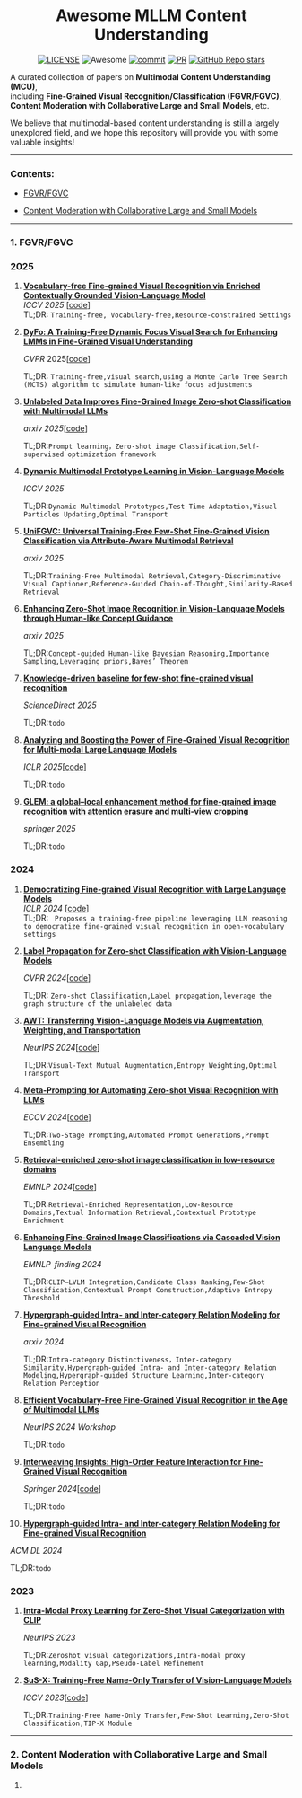 <h1 align="center"> Awesome MLLM Content Understanding</h1>

<div align="center">

[![LICENSE](https://img.shields.io/github/license/yangjx29/awesome-MLLM-Content-Understanding)](https://github.com/yangjx29/awesome-MLLM-Content-Understanding/blob/master/LICENSE)
![Awesome](https://cdn.rawgit.com/sindresorhus/awesome/d7305f38d29fed78fa85652e3a63e154dd8e8829/media/badge.svg)
[![commit](https://img.shields.io/github/last-commit/yangjx29/awesome-MLLM-Content-Understanding?color=blue)](https://github.com/yangjx29/awesome-MLLM-Content-Understanding/commits/master)
[![PR](https://img.shields.io/badge/PRs-Welcome-red)](https://github.com/yangjx29/awesome-MLLM-Content-Understanding/pulls)
[![GitHub Repo stars](https://img.shields.io/github/stars/yangjx29/awesome-MLLM-Content-Understanding)](https://github.com/yangjx29/awesome-MLLM-Content-Understanding)

</div>

A curated collection of papers on **Multimodal Content Understanding (MCU)**,  
including **Fine-Grained Visual Recognition/Classification (FGVR/FGVC)**,  
**Content Moderation with Collaborative Large and Small Models**, etc.  

We believe that multimodal-based content understanding is still a largely unexplored field,  and we hope this repository will provide you with some valuable insights!  

---

<!-- ### 2024
1. **[paper](url)**  
   *Meeting Name If Any* [[code]()]  
   TL;DR: `` -->

### Contents:

- [FGVR/FGVC](#1-fgvrfgvc)

- [Content Moderation with Collaborative Large and Small Models](#2-content-moderation-with-collaborative-large-and-small-models)

---

### 1. FGVR/FGVC

### 2025 
1. **[Vocabulary-free Fine-grained Visual Recognition via Enriched Contextually Grounded Vision-Language Model](https://www.arxiv.org/abs/2507.23070)**  
   *ICCV 2025* [[code](https://github.com/demidovd98/e-finer)]  
   TL;DR: `Training-free, Vocabulary-free,Resource-constrained Settings`

1. <u>[**DyFo: A Training-Free Dynamic Focus Visual Search for Enhancing LMMs in Fine-Grained Visual Understanding**](https://arxiv.org/abs/2504.14920)</u>

   *CVPR* 2025[[<u>code</u>](https://github.com/PKU-ICST-MIPL/DyFo_CVPR2025)]

   TL;DR: `Training-free,visual search,using a Monte Carlo Tree Search (MCTS) algorithm to simulate human-like focus adjustments`

1. **[Unlabeled Data Improves Fine-Grained Image Zero-shot Classification with Multimodal LLMs](https://arxiv.org/abs/2506.03195)**

   *arxiv 2025*[[code](https://github.com/yq-hong/AutoSEP)]

   TL;DR:`Prompt learning，Zero-shot image Classification,Self-supervised optimization framework`

1. **[Dynamic Multimodal Prototype Learning in Vision-Language Models](https://arxiv.org/abs/2507.03657)**

   *ICCV 2025*

   TL;DR:`Dynamic Multimodal Prototypes,Test-Time Adaptation,Visual Particles Updating,Optimal Transport`

1. **[UniFGVC: Universal Training-Free Few-Shot Fine-Grained Vision Classification via Attribute-Aware Multimodal Retrieval](https://arxiv.org/abs/2508.04136)**

   *arxiv 2025*

   TL;DR:`Training-Free Multimodal Retrieval,Category-Discriminative Visual Captioner,Reference-Guided Chain-of-Thought,Similarity-Based Retrieval`

1. [**Enhancing Zero-Shot Image Recognition in Vision-Language  Models through Human-like Concept Guidance**](https://arxiv.org/abs/2503.15886)

   *arxiv 2025*

   TL;DR:`Concept-guided Human-like Bayesian Reasoning,Importance Sampling,Leveraging priors,Bayes’ Theorem`

1. [**Knowledge-driven baseline for few-shot fine-grained visual recognition**](https://www.sciencedirect.com/science/article/pii/S0925231225019745)

   *ScienceDirect 2025*

   TL;DR:`todo`

1. [**Analyzing and Boosting the Power of Fine-Grained Visual Recognition for Multi-modal Large Language Models**](https://arxiv.org/abs/2501.15140)

   *ICLR 2025*[[code](https://github.com/PKU-ICST-MIPL/Finedefics_ICLR2025)]

   TL;DR:`todo`

1. [**GLEM: a global–local enhancement method for fine-grained image recognition with attention erasure and multi-view cropping**](https://link.springer.com/article/10.1007/s44443-025-00120-4)

   *springer 2025*

   TL;DR:`todo`

### 2024

1. **[Democratizing Fine-grained Visual Recognition with Large Language Models](https://arxiv.org/abs/2401.13837)**  
   *ICLR 2024* [[code](https://github.com/OatmealLiu/FineR)]  
   TL;DR: ` Proposes a training-free pipeline leveraging LLM reasoning to democratize fine-grained visual recognition in open-vocabulary settings`

2. **[Label Propagation for Zero-shot Classification with Vision-Language Models](https://arxiv.org/abs/2404.04072)**

   *CVPR 2024*[[code](https://github.com/vladan-stojnic/ZLaP)]

   TL;DR: `Zero-shot Classification,Label propagation,leverage the graph structure of the unlabeled data`

3. [**AWT: Transferring Vision-Language Models via Augmentation, Weighting, and Transportation**](https://arxiv.org/abs/2407.04603)

   *NeurIPS 2024*[[code](https://github.com/MCG-NJU/AWT)]

   TL;DR:`Visual-Text Mutual Augmentation,Entropy Weighting,Optimal Transport`

4. [**Meta-Prompting for Automating Zero-shot Visual Recognition with LLMs**](https://arxiv.org/abs/2403.11755)

   *ECCV 2024*[[code](https://github.com/jmiemirza/Meta-Prompting)]

   TL;DR:`Two-Stage Prompting,Automated Prompt Generations,Prompt Ensembling`

5. **[Retrieval-enriched zero-shot image classification in low-resource domains](https://arxiv.org/abs/2411.00988)**

   *EMNLP 2024*[[code](https://github.com/Fodark/CoRE)]

   TL;DR:`Retrieval-Enriched Representation,Low-Resource Domains,Textual Information Retrieval,Contextual Prototype Enrichment`

6. [**Enhancing Fine-Grained Image Classifications via Cascaded Vision Language Models**](https://arxiv.org/abs/2405.11301)

   *EMNLP  finding 2024*

   TL;DR:`CLIP–LVLM Integration,Candidate Class Ranking,Few-Shot Classification,Contextual Prompt Construction,Adaptive Entropy Threshold`

7. [**Hypergraph-guided Intra- and Inter-category Relation Modeling for Fine-grained Visual Recognition**](https://dl.acm.org/doi/abs/10.1145/3664647.3680589)

   *arxiv 2024*

   TL;DR:`Intra-category Distinctiveness，Inter-category Similarity,Hypergraph-guided Intra- and Inter-category Relation Modeling,Hypergraph-guided Structure Learning,Inter-category Relation Perception`

8. [**Efficient Vocabulary-Free Fine-Grained Visual Recognition in the Age of Multimodal LLMs**](https://arxiv.org/abs/2505.01064)

   *NeurIPS 2024 Workshop*

   TL;DR:`todo`

9. [**Interweaving Insights: High-Order Feature Interaction for Fine-Grained Visual Recognition**](https://link.springer.com/article/10.1007/s11263-024-02260-y)

   *Springer 2024*[[code](https://github.com/Arindam-1991/I2-HOFI)]

   TL;DR:`todo`

10. [**Hypergraph-guided Intra- and Inter-category Relation Modeling for Fine-grained Visual Recognition**](https://dl.acm.org/doi/10.1145/3664647.3680589)

   *ACM DL 2024*
   
   TL;DR:`todo`

### 2023

1. **[Intra-Modal Proxy Learning for Zero-Shot Visual Categorization with CLIP](https://arxiv.org/abs/2310.19752)**

   *NeurIPS 2023*

   TL;DR:`Zeroshot visual categorizations,Intra-modal proxy learning,Modality Gap,Pseudo-Label Refinement`
   
1. **[SuS-X: Training-Free Name-Only Transfer of Vision-Language Models](https://arxiv.org/abs/2211.16198)**

   *ICCV 2023*[[code](https://github.com/vishaal27/SuS-X)]

   TL;DR:`Training-Free Name-Only Transfer,Few-Shot Learning,Zero-Shot Classification,TIP-X Module`


---


### 2. Content Moderation with Collaborative Large and Small Models
1. 